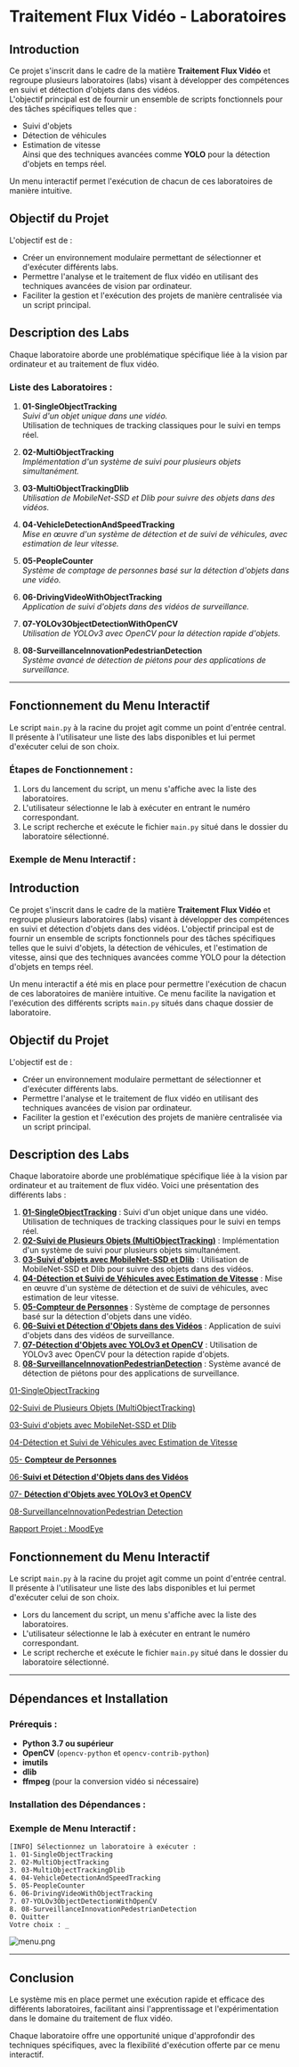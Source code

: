 # Traitement Flux Vidéo - Laboratoires

## Introduction
Ce projet s'inscrit dans le cadre de la matière **Traitement Flux Vidéo** et regroupe plusieurs laboratoires (labs) visant à développer des compétences en suivi et détection d'objets dans des vidéos.  
L'objectif principal est de fournir un ensemble de scripts fonctionnels pour des tâches spécifiques telles que :  
- Suivi d'objets  
- Détection de véhicules  
- Estimation de vitesse  
Ainsi que des techniques avancées comme **YOLO** pour la détection d'objets en temps réel.  

Un menu interactif permet l'exécution de chacun de ces laboratoires de manière intuitive.  

## Objectif du Projet
L'objectif est de :  
- Créer un environnement modulaire permettant de sélectionner et d'exécuter différents labs.  
- Permettre l'analyse et le traitement de flux vidéo en utilisant des techniques avancées de vision par ordinateur.  
- Faciliter la gestion et l'exécution des projets de manière centralisée via un script principal.  

## Description des Labs
Chaque laboratoire aborde une problématique spécifique liée à la vision par ordinateur et au traitement de flux vidéo.  

### Liste des Laboratoires :
1. **01-SingleObjectTracking**  
   _Suivi d'un objet unique dans une vidéo._  
   Utilisation de techniques de tracking classiques pour le suivi en temps réel.  

2. **02-MultiObjectTracking**  
   _Implémentation d'un système de suivi pour plusieurs objets simultanément._  

3. **03-MultiObjectTrackingDlib**  
   _Utilisation de MobileNet-SSD et Dlib pour suivre des objets dans des vidéos._  

4. **04-VehicleDetectionAndSpeedTracking**  
    _Mise en œuvre d'un système de détection et de suivi de véhicules, avec estimation de leur vitesse._  

5. **05-PeopleCounter**  
   _Système de comptage de personnes basé sur la détection d'objets dans une vidéo._  

6. **06-DrivingVideoWithObjectTracking**  
   _Application de suivi d'objets dans des vidéos de surveillance._  

7. **07-YOLOv3ObjectDetectionWithOpenCV**  
   _Utilisation de YOLOv3 avec OpenCV pour la détection rapide d'objets._  

8. **08-SurveillanceInnovationPedestrianDetection**  
   _Système avancé de détection de piétons pour des applications de surveillance._  

---

## Fonctionnement du Menu Interactif
Le script `main.py` à la racine du projet agit comme un point d'entrée central.  
Il présente à l'utilisateur une liste des labs disponibles et lui permet d'exécuter celui de son choix.  

### Étapes de Fonctionnement :  
1. Lors du lancement du script, un menu s'affiche avec la liste des laboratoires.  
2. L'utilisateur sélectionne le lab à exécuter en entrant le numéro correspondant.  
3. Le script recherche et exécute le fichier `main.py` situé dans le dossier du laboratoire sélectionné.  

### Exemple de Menu Interactif :

## Introduction

Ce projet s'inscrit dans le cadre de la matière **Traitement Flux Vidéo** et regroupe plusieurs laboratoires (labs) visant à développer des compétences en suivi et détection d'objets dans des vidéos. L'objectif principal est de fournir un ensemble de scripts fonctionnels pour des tâches spécifiques telles que le suivi d'objets, la détection de véhicules, et l'estimation de vitesse, ainsi que des techniques avancées comme YOLO pour la détection d'objets en temps réel.

Un menu interactif a été mis en place pour permettre l'exécution de chacun de ces laboratoires de manière intuitive. Ce menu facilite la navigation et l'exécution des différents scripts `main.py` situés dans chaque dossier de laboratoire.

## Objectif du Projet

L'objectif est de :

- Créer un environnement modulaire permettant de sélectionner et d'exécuter différents labs.
- Permettre l'analyse et le traitement de flux vidéo en utilisant des techniques avancées de vision par ordinateur.
- Faciliter la gestion et l'exécution des projets de manière centralisée via un script principal.

## Description des Labs

Chaque laboratoire aborde une problématique spécifique liée à la vision par ordinateur et au traitement de flux vidéo. Voici une présentation des différents labs :

1. [**01-SingleObjectTracking**](https://www.notion.so/01-SingleObjectTracking-16fc80d0d59d8073a2abe318a365049e?pvs=21) : Suivi d'un objet unique dans une vidéo. Utilisation de techniques de tracking classiques pour le suivi en temps réel.
2. [**02-Suivi de Plusieurs Objets (MultiObjectTracking)**](https://www.notion.so/02-Suivi-de-Plusieurs-Objets-MultiObjectTracking-16fc80d0d59d80ce83b0e6dde7d675a2?pvs=21) : Implémentation d'un système de suivi pour plusieurs objets simultanément.
3. [**03-Suivi d'objets avec MobileNet-SSD et Dlib**](https://www.notion.so/03-Suivi-d-objets-avec-MobileNet-SSD-et-Dlib-16fc80d0d59d805d9127d3681580d510?pvs=21) : Utilisation de MobileNet-SSD et Dlib pour suivre des objets dans des vidéos.
4. [**04-Détection et Suivi de Véhicules avec Estimation de Vitesse**](https://www.notion.so/04-D-tection-et-Suivi-de-V-hicules-avec-Estimation-de-Vitesse-16fc80d0d59d80659463fea4fc9cf3ee?pvs=21) : Mise en œuvre d'un système de détection et de suivi de véhicules, avec estimation de leur vitesse.
5. [**05-Compteur de Personnes**](https://www.notion.so/05-Compteur-de-Personnes-16fc80d0d59d80a2b08cdc92e6038857?pvs=21) : Système de comptage de personnes basé sur la détection d'objets dans une vidéo.
6. [**06-Suivi et Détection d'Objets dans des Vidéos**](https://www.notion.so/06-Suivi-et-D-tection-d-Objets-dans-des-Vid-os-16fc80d0d59d802c9c75f559074b97d7?pvs=21) : Application de suivi d'objets dans des vidéos de surveillance.
7. [**07-Détection d'Objets avec YOLOv3 et OpenCV**](https://www.notion.so/07-D-tection-d-Objets-avec-YOLOv3-et-OpenCV-16fc80d0d59d80aaacd8d6968b647627?pvs=21) : Utilisation de YOLOv3 avec OpenCV pour la détection rapide d'objets.
8. [**08-SurveillanceInnovationPedestrianDetection**](https://www.notion.so/08-SurveillanceInnovationPedestrian-Detection-16fc80d0d59d8071a519f35a8d076705?pvs=21) : Système avancé de détection de piétons pour des applications de surveillance.

[01-SingleObjectTracking](https://www.notion.so/01-SingleObjectTracking-16fc80d0d59d8073a2abe318a365049e?pvs=21)

[02-Suivi de Plusieurs Objets (MultiObjectTracking)](https://www.notion.so/02-Suivi-de-Plusieurs-Objets-MultiObjectTracking-16fc80d0d59d80ce83b0e6dde7d675a2?pvs=21)

[03-Suivi d'objets avec MobileNet-SSD et Dlib](https://www.notion.so/03-Suivi-d-objets-avec-MobileNet-SSD-et-Dlib-16fc80d0d59d805d9127d3681580d510?pvs=21)

[04-Détection et Suivi de Véhicules avec Estimation de Vitesse](https://www.notion.so/04-D-tection-et-Suivi-de-V-hicules-avec-Estimation-de-Vitesse-16fc80d0d59d80659463fea4fc9cf3ee?pvs=21)

[05- **Compteur de Personnes**](https://www.notion.so/05-Compteur-de-Personnes-16fc80d0d59d80a2b08cdc92e6038857?pvs=21)

[06-**Suivi et Détection d'Objets dans des Vidéos**](https://www.notion.so/06-Suivi-et-D-tection-d-Objets-dans-des-Vid-os-16fc80d0d59d802c9c75f559074b97d7?pvs=21)

[07- **Détection d'Objets avec YOLOv3 et OpenCV**](https://www.notion.so/07-D-tection-d-Objets-avec-YOLOv3-et-OpenCV-16fc80d0d59d80aaacd8d6968b647627?pvs=21)

[08-SurveillanceInnovationPedestrian Detection](https://www.notion.so/08-SurveillanceInnovationPedestrian-Detection-16fc80d0d59d8071a519f35a8d076705?pvs=21)

[Rapport Projet : MoodEye](https://www.notion.so/Rapport-Projet-MoodEye-174c80d0d59d80d084f6e0620eeafc4c?pvs=21)

## Fonctionnement du Menu Interactif

Le script `main.py` à la racine du projet agit comme un point d'entrée central. Il présente à l'utilisateur une liste des labs disponibles et lui permet d'exécuter celui de son choix.

- Lors du lancement du script, un menu s'affiche avec la liste des laboratoires.
- L'utilisateur sélectionne le lab à exécuter en entrant le numéro correspondant.
- Le script recherche et exécute le fichier `main.py` situé dans le dossier du laboratoire sélectionné.


---

## Dépendances et Installation

### Prérequis :
- **Python 3.7 ou supérieur**  
- **OpenCV** (`opencv-python` et `opencv-contrib-python`)  
- **imutils**  
- **dlib**  
- **ffmpeg** (pour la conversion vidéo si nécessaire)  

### Installation des Dépendances :

### Exemple de Menu Interactif :

```
[INFO] Sélectionnez un laboratoire à exécuter :
1. 01-SingleObjectTracking
2. 02-MultiObjectTracking
3. 03-MultiObjectTrackingDlib
4. 04-VehicleDetectionAndSpeedTracking
5. 05-PeopleCounter
6. 06-DrivingVideoWithObjectTracking
7. 07-YOLOv3ObjectDetectionWithOpenCV
8. 08-SurveillanceInnovationPedestrianDetection
0. Quitter
Votre choix : _
```

![menu.png](menu.png)

---

## Conclusion
Le système mis en place permet une exécution rapide et efficace des différents laboratoires, facilitant ainsi l'apprentissage et l'expérimentation dans le domaine du traitement de flux vidéo.  

Chaque laboratoire offre une opportunité unique d'approfondir des techniques spécifiques, avec la flexibilité d'exécution offerte par ce menu interactif.
